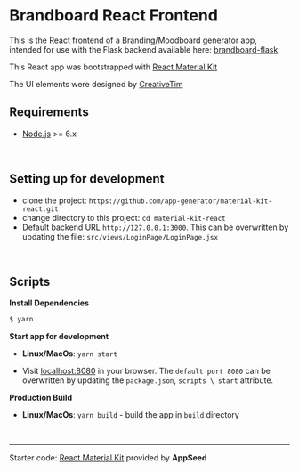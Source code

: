 # Brandboard React Frontend

This is the React frontend of a Branding/Moodboard generator app, intended for use with the Flask backend available here: [brandboard-flask](https://github.com/AbigailMathews/brandboard-flask)

This React app was bootstrapped with [React Material Kit](https://appseed.us/apps/material-kit)

The UI elements were designed by [CreativeTim](https://www.creative-tim.com/product/material-kit-react)

## Requirements
- [Node.js](https://nodejs.org/) >= 6.x

<br />

## Setting up for development
 - clone the project: `https://github.com/app-generator/material-kit-react.git`
 - change directory to this project: `cd material-kit-react`
 - Default backend URL `http://127.0.0.1:3000`. This can be overwritten by updating the file: `src/views/LoginPage/LoginPage.jsx`

<br />

## Scripts

**Install Dependencies**
```bash
$ yarn
```

**Start app for development**
* **Linux/MacOs**:
```yarn start```

* Visit [localhost:8080](http://localhost:8080) in your browser. The `default port 8080` can be overwritten by updating the `package.json`, `scripts \ start` attribute.

**Production Build**
* **Linux/MacOs**:
`yarn build` - build the app in `build` directory

<br />

---
Starter code: [React Material Kit](https://appseed.us/apps/material-kit) provided by **AppSeed**

